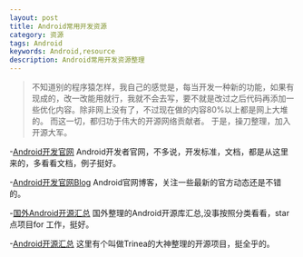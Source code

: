 ```yaml
---
layout: post
title: Android常用开发资源
category: 资源
tags: Android
keywords: Android,resource
description: Android常用开发资源整理
---
```


> 不知道别的程序猿怎样，我自己的感觉是，每当开发一种新的功能，如果有现成的，改一改能用就行，我就不会去写，要不就是改过之后代码再添加一些优化内容。除非网上没有了，不过现在做的内容80%以上都是网上大堆的。  而这一切，都归功于伟大的开源网络贡献者。 于是，操刀整理，加入开源大军。


-<a href="http://developer.android.com/index.html">Android开发官网</a>
Android开发者官网，不多说，开发标准，文档，都是从这里来的，多看看文档，例子挺好。 

-<a href="http://android-developers.blogspot.com/">Android开发官网Blog</a>
Android官网博客，关注一些最新的官方动态还是不错的。

-<a href="http://android-arsenal.com/">国外Android开源汇总</a>
国外整理的Android开源库汇总,没事按照分类看看，star点项目for 工作，挺好。

-<a href="https://github.com/Trinea/android-open-project">Android开源汇总</a>
这里有个叫做Trinea的大神整理的开源项目，挺全乎的。








